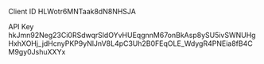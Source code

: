 Client ID
HLWotr6MNTaak8dN8NHSJA

API Key
hkJmn92Neg23Ci0RSdwqrSldOYvHUEqgnnM67onBkAsp8ySU5ivSWNUHgHxhXOHj_jdHcnyPKP9yNlJnV8L4pC3Uh2B0FEqOLE_WdygR4PNEia8fB4CM9gy0JshuXXYx